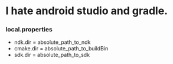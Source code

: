 # I hate android studio and gradle.

### local.properties
- ndk.dir = absolute_path_to_ndk
- cmake.dir = absolute_path_to_buildBin
- sdk.dir = absolute_path_to_sdk